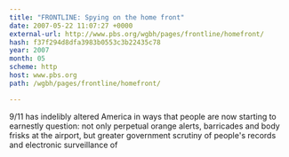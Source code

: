 ```yaml
---
title: "FRONTLINE: Spying on the home front"
date: 2007-05-22 11:07:27 +0000
external-url: http://www.pbs.org/wgbh/pages/frontline/homefront/
hash: f37f294d8dfa3983b0553c3b22435c78
year: 2007
month: 05
scheme: http
host: www.pbs.org
path: /wgbh/pages/frontline/homefront/

---
```


9/11 has indelibly altered America in ways that people are now starting to earnestly question: not only perpetual orange alerts, barricades and body frisks at the airport, but greater government scrutiny of people's records and electronic surveillance of
